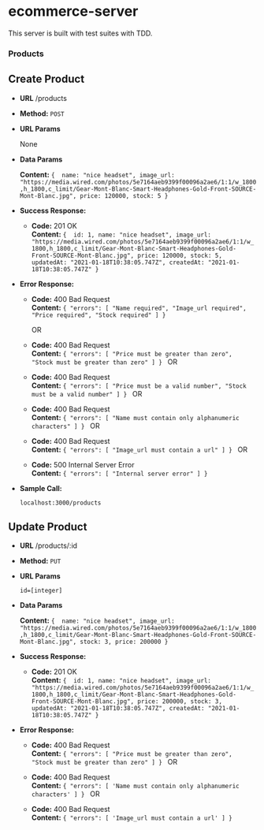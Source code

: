 # ecommerce-server

This server is built with test suites with TDD.

### Products

**Create Product**
----

* **URL**
  /products

* **Method:** 
  `POST`

*  **URL Params**

    None

* **Data Params**
    
    **Content:** `{ 
    name: "nice headset",
    image_url: "https://media.wired.com/photos/5e7164aeb9399f00096a2ae6/1:1/w_1800,h_1800,c_limit/Gear-Mont-Blanc-Smart-Headphones-Gold-Front-SOURCE-Mont-Blanc.jpg",
    price: 120000,
    stock: 5
    }
    `

* **Success Response:**
  
    * **Code:** 201 OK <br />
    **Content:** `{ 
    id: 1,
    name: "nice headset",
    image_url: "https://media.wired.com/photos/5e7164aeb9399f00096a2ae6/1:1/w_1800,h_1800,c_limit/Gear-Mont-Blanc-Smart-Headphones-Gold-Front-SOURCE-Mont-Blanc.jpg",
    price: 120000,
    stock: 5,
    updatedAt: "2021-01-18T10:38:05.747Z",
    createdAt: "2021-01-18T10:38:05.747Z"
    }
    `

* **Error Response:**

  * **Code:** 400 Bad Request <br />
      **Content:** `{
      "errors": [
        "Name required",
        "Image_url required",
        "Price required",
        "Stock required"
      ]
      }
      `

    OR

  * **Code:** 400 Bad Request <br />
      **Content:** `{
      "errors": [
        "Price must be greater than zero",
        "Stock must be greater than zero"
      ]
      }
      `
    OR

  * **Code:** 400 Bad Request <br />
      **Content:** `{
      "errors": [
        "Price must be a valid number",
        "Stock must be a valid number"
      ]
      }
      `
    OR

  * **Code:** 400 Bad Request <br />
      **Content:** `{
      "errors": [
        "Name must contain only alphanumeric characters"
      ]
      }
      `
    OR

  * **Code:** 400 Bad Request <br />
      **Content:** `{
      "errors": [
        "Image_url must contain a url"
      ]
      }
      `
    OR

  * **Code:** 500 Internal Server Error <br />
    **Content:** `{
      "errors": [
        "Internal server error"
      ]
      }
      `

* **Sample Call:**

    `localhost:3000/products`


**Update Product**
----

* **URL**
  /products/:id

* **Method:** 
  `PUT`

*  **URL Params**

    `id=[integer]`

* **Data Params**
    
    **Content:** `{ 
    name: "nice headset",
    image_url: "https://media.wired.com/photos/5e7164aeb9399f00096a2ae6/1:1/w_1800,h_1800,c_limit/Gear-Mont-Blanc-Smart-Headphones-Gold-Front-SOURCE-Mont-Blanc.jpg",
    stock: 3,
    price: 200000
    }
    `

* **Success Response:**
  
    * **Code:** 201 OK <br />
    **Content:** `{ 
    id: 1,
    name: "nice headset",
    image_url: "https://media.wired.com/photos/5e7164aeb9399f00096a2ae6/1:1/w_1800,h_1800,c_limit/Gear-Mont-Blanc-Smart-Headphones-Gold-Front-SOURCE-Mont-Blanc.jpg",
    price: 200000,
    stock: 3,
    updatedAt: "2021-01-18T10:38:05.747Z",
    createdAt: "2021-01-18T10:38:05.747Z"
    }
    `

* **Error Response:**

  * **Code:** 400 Bad Request <br />
      **Content:** `{
      "errors": [
        "Price must be greater than zero",
        "Stock must be greater than zero"
      ]
      }
      `
    OR

  * **Code:** 400 Bad Request <br />
      **Content:** `{
      "errors": [
        'Name must contain only alphanumeric characters'
      ]
      }
      `
    OR

  * **Code:** 400 Bad Request <br />
      **Content:** `{
      "errors": [
        'Image_url must contain a url'
      ]
      }
      `
